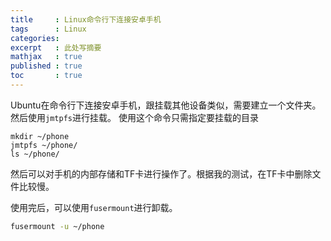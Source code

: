 ```yaml
---
title     : Linux命令行下连接安卓手机
tags      : Linux
categories:
excerpt   : 此处写摘要
mathjax   : true
published : true
toc       : true
---
```


Ubuntu在命令行下连接安卓手机，跟挂载其他设备类似，需要建立一个文件夹。 然后使用`jmtpfs`进行挂载。
使用这个命令只需指定要挂载的目录

```
mkdir ~/phone
jmtpfs ~/phone/
ls ~/phone/
```

然后可以对手机的内部存储和TF卡进行操作了。根据我的测试，在TF卡中删除文件比较慢。

使用完后，可以使用`fusermount`进行卸载。

```bash
fusermount -u ~/phone 
```
